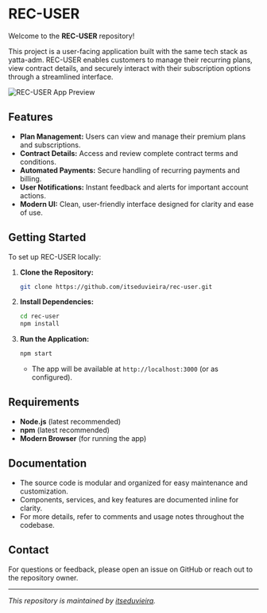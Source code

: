 # REC-USER

Welcome to the **REC-USER** repository!

This project is a user-facing application built with the same tech stack as yatta-adm. REC-USER enables customers to manage their recurring plans, view contract details, and securely interact with their subscription options through a streamlined interface.

![REC-USER App Preview](image3)

## Features

- **Plan Management:** Users can view and manage their premium plans and subscriptions.
- **Contract Details:** Access and review complete contract terms and conditions.
- **Automated Payments:** Secure handling of recurring payments and billing.
- **User Notifications:** Instant feedback and alerts for important account actions.
- **Modern UI:** Clean, user-friendly interface designed for clarity and ease of use.

## Getting Started

To set up REC-USER locally:

1. **Clone the Repository:**
   ```bash
   git clone https://github.com/itseduvieira/rec-user.git
   ```
2. **Install Dependencies:**
   ```bash
   cd rec-user
   npm install
   ```
3. **Run the Application:**
   ```bash
   npm start
   ```
   - The app will be available at `http://localhost:3000` (or as configured).

## Requirements

- **Node.js** (latest recommended)
- **npm** (latest recommended)
- **Modern Browser** (for running the app)

## Documentation

- The source code is modular and organized for easy maintenance and customization.
- Components, services, and key features are documented inline for clarity.
- For more details, refer to comments and usage notes throughout the codebase.

## Contact

For questions or feedback, please open an issue on GitHub or reach out to the repository owner.

---
*This repository is maintained by [itseduvieira](https://github.com/itseduvieira).*
